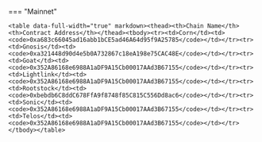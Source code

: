 === "Mainnet"

    <table data-full-width="true" markdown><thead><th>Chain Name</th><th>Contract Address</th></thead><tbody><tr><td>Corn</td><td><code>0xa683c66045ad16abb1bCE5ad46A64d95f9A25785</code></td></tr><tr><td>Gnosis</td><td><code>0xa321448d90d4e5b0A732867c18eA198e75CAC48E</code></td></tr><tr><td>Goat</td><td><code>0x352A86168e6988A1aDF9A15Cb00017AAd3B67155</code></td></tr><tr><td>Lightlink</td><td><code>0x352A86168e6988A1aDF9A15Cb00017AAd3B67155</code></td></tr><tr><td>Rootstock</td><td><code>0xbebdb6C8ddC678FfA9f8748f85C815C556Dd8ac6</code></td></tr><tr><td>Sonic</td><td><code>0x352A86168e6988A1aDF9A15Cb00017AAd3B67155</code></td></tr><tr><td>Telos</td><td><code>0x352A86168e6988A1aDF9A15Cb00017AAd3B67155</code></td></tr></tbody></table>